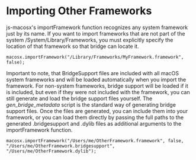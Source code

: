 # Importing Other Frameworks #

js-macosx's importFramework function recognizes any system framework just by its name. If you want to import frameworks that are not part of the system /System/Library/Frameworks, you must explicitly specify the location of that framework so that bridge can locate it.

```
macosx.importFramework("/Library/Frameworks/MyFramework.framework", false);
```

Important to note, that BridgeSupport files are included with all macOS system frameworks and will be loaded automatically when you import the framework. For non-system frameworks, bridge support will be loaded if it is included, but even if they were not included with the framework, you can still generate and load the bridge support files yourself. The _gen\_bridge\_metadata_ script is the standard way of generating bridge support files. Once the files are generated, you can include them into your framework, or you can load them directly by passing the full paths to the generated .bridgesupport and .dylib files as additional arguments to the importFramework function.

```
macosx.importFramework("/Users/me/OtherFramework.framework", false, "/Users/me/OtherFramework.bridgesupport", "/Users/me/OtherFramework.dylib");
```
